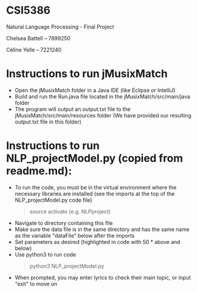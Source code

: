 # CSI5386
Natural Language Processing - Final Project

Chelsea Battell – 7899250

Céline Yelle – 7221240

# Instructions to run jMusixMatch
- Open the jMusixMatch folder in a Java IDE (like Eclipse or IntelliJ)
- Build and run the Run.java file located in the jMusixMatch/src/main/java folder
- The program will output an output.txt file to the jMusixMatch/src/main/resources folder (We have provided our resulting output.txt file in this folder)

# Instructions to run NLP_projectModel.py (copied from readme.md):
 - To run the code, you must be in the virtual environment where the necessary libraries are installed (see the imports at the top of the NLP_projectModel.py code file)
    > source activate <virtual env name> (e.g. NLPproject)
 - Navigate to directory containing this file
 - Make sure the data file is in the same directory and has the same name as the variable "dataFile" below after the imports
 - Set parameters as desired (highlighted in code with 50 * above and below)
 - Use python3 to run code
     > python3 NLP_projectModel.py
 - When prompted, you may enter lyrics to check their main topic, or input "exit" to move on
